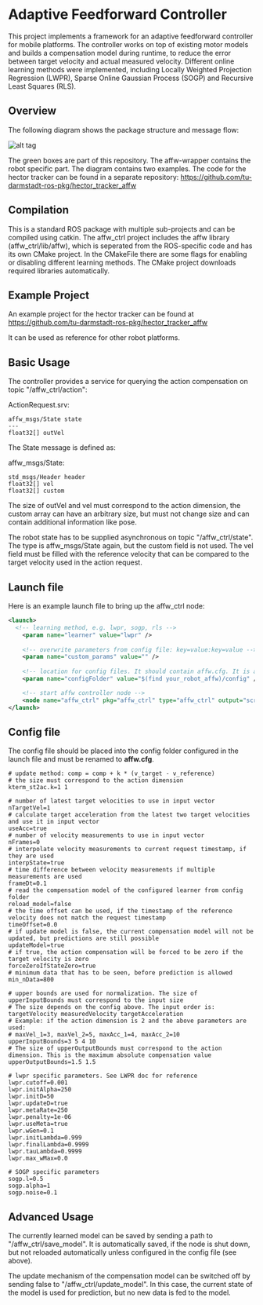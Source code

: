 # Adaptive Feedforward Controller
This project implements a framework for an adaptive feedforward controller for mobile platforms. The controller works on top of existing motor models and builds a compensation model during runtime, to reduce the error between target velocity and actual measured velocity. Different online learning methods were implemented, including Locally Weighted Projection Regression (LWPR), Sparse Online Gaussian Process (SOGP) and Recursive Least Squares (RLS).

## Overview
The following diagram shows the package structure and message flow:

![alt tag](https://raw.githubusercontent.com/tu-darmstadt-ros-pkg/affw_control/master/doc/ros_pkg_affw.png)

The green boxes are part of this repository. The affw-wrapper contains the robot specific part. The diagram contains two examples. The code for the hector tracker can be found in a separate repository: https://github.com/tu-darmstadt-ros-pkg/hector_tracker_affw

## Compilation
This is a standard ROS package with multiple sub-projects and can be compiled using catkin. The affw\_ctrl project includes the affw library (affw\_ctrl/lib/affw), which is seperated from the ROS-specific code and has its own CMake project. In the CMakeFile there are some flags for enabling or disabling different learning methods. The CMake project downloads required libraries automatically.

## Example Project
An example project for the hector tracker can be found at https://github.com/tu-darmstadt-ros-pkg/hector_tracker_affw

It can be used as reference for other robot platforms.

## Basic Usage
The controller provides a service for querying the action compensation on topic "/affw\_ctrl/action":

ActionRequest.srv:
```
affw_msgs/State state
---
float32[] outVel
```
The State message is defined as:

affw\_msgs/State:
```
std_msgs/Header header
float32[] vel
float32[] custom
```
The size of outVel and vel must correspond to the action dimension, the custom array can have an arbitrary size, but must not change size and can contain additional information like pose.

The robot state has to be supplied asynchronous on topic "/affw\_ctrl/state". The type is affw\_msgs/State again, but the custom field is not used. The vel field must be filled with the reference velocity that can be compared to the target velocity used in the action request.

## Launch file
Here is an example launch file to bring up the affw\_ctrl node:
```xml
<launch>
  <!-- learning method, e.g. lwpr, sogp, rls --> 
	<param name="learner" value="lwpr" />
	
	<!-- overwrite parameters from config file: key=value:key=value -->
	<param name="custom_params" value="" />
	
	<!-- location for config files. It should contain affw.cfg. It is also used to save the compensation models. -->
	<param name="configFolder" value="$(find your_robot_affw)/config" />

	<!-- start affw controller node -->
	<node name="affw_ctrl" pkg="affw_ctrl" type="affw_ctrl" output="screen" />
</launch>
```

## Config file
The config file should be placed into the config folder configured in the launch file and must be renamed to **affw.cfg**.
```
# update method: comp = comp + k * (v_target - v_reference)
# the size must correspond to the action dimension
kterm_st2ac.k=1 1

# number of latest target velocities to use in input vector
nTargetVel=1
# calculate target acceleration from the latest two target velocities and use it in input vector
useAcc=true
# number of velocity measurements to use in input vector
nFrames=0
# interpolate velocity measurements to current request timestamp, if they are used
interpState=true
# time difference between velocity measurements if multiple measurements are used
frameDt=0.1
# read the compensation model of the configured learner from config folder
reload_model=false
# the time offset can be used, if the timestamp of the reference velocity does not match the request timestamp
timeOffset=0.0
# if update model is false, the current compensation model will not be updated, but predictions are still possible
updateModel=true
# if true, the action compensation will be forced to be zero if the target velocity is zero
forceZeroIfStateZero=true
# minimum data that has to be seen, before prediction is allowed
min_nData=800

# upper bounds are used for normalization. The size of upperInputBounds must correspond to the input size
# The size depends on the config above. The input order is: targetVelocity measuredVelocity targetAcceleration
# Example: if the action dimension is 2 and the above parameters are used:
# maxVel_1=3, maxVel_2=5, maxAcc_1=4, maxAcc_2=10
upperInputBounds=3 5 4 10
# The size of upperOutputBounds must correspond to the action dimension. This is the maximum absolute compensation value
upperOutputBounds=1.5 1.5

# lwpr specific parameters. See LWPR doc for reference
lwpr.cutoff=0.001
lwpr.initAlpha=250
lwpr.initD=50
lwpr.updateD=true
lwpr.metaRate=250
lwpr.penalty=1e-06
lwpr.useMeta=true
lwpr.wGen=0.1
lwpr.initLambda=0.999
lwpr.finalLambda=0.9999
lwpr.tauLambda=0.9999
lwpr.max_wMax=0.0

# SOGP specific parameters
sogp.l=0.5
sogp.alpha=1
sogp.noise=0.1
```

## Advanced Usage
The currently learned model can be saved by sending a path to "/affw\_ctrl/save\_model". It is automatically saved, if the node is shut down, but not reloaded automatically unless configured in the config file (see above).

The update mechanism of the compensation model can be switched off by sending false to "/affw\_ctrl/update\_model". In this case, the current state of the model is used for prediction, but no new data is fed to the model.
